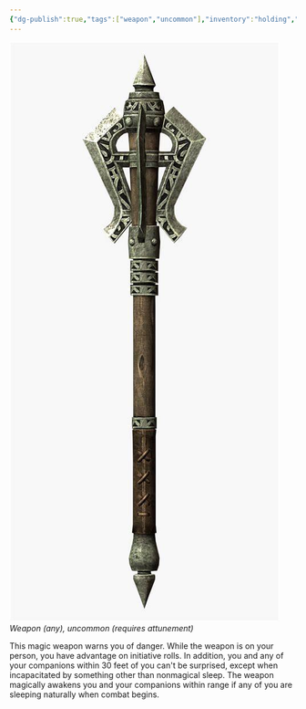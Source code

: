 ```yaml
---
{"dg-publish":true,"tags":["weapon","uncommon"],"inventory":"holding","permalink":"/campaigns/a-dance-of-matter/items/mace-of-warning/","dgPassFrontmatter":true}
---
```


![attachments/mace of warning.jpeg|inlL|200](/img/user/attachments/mace%20of%20warning.jpeg)
_Weapon (any), uncommon (requires attunement)_

This magic weapon warns you of danger. While the weapon is on your person, you have advantage on initiative rolls. In addition, you and any of your companions within 30 feet of you can't be surprised, except when incapacitated by something other than nonmagical sleep. The weapon magically awakens you and your companions within range if any of you are sleeping naturally when combat begins.